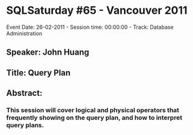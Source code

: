 # SQLSaturday #65 - Vancouver 2011
Event Date: 26-02-2011 - Session time: 00:00:00 - Track: Database Administration
## Speaker: John Huang
## Title: Query Plan
## Abstract:
### This session will cover logical and physical operators that frequently showing on the query plan, and how to interpret  query plans.
